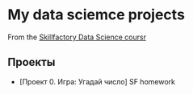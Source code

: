 # My data sciemce projects
From the [Skillfactory Data Science coursr](http://skillfactory.ru/data-scientist)

## Проекты

* [Проект 0. Игра: Угадай число]
SF homework
